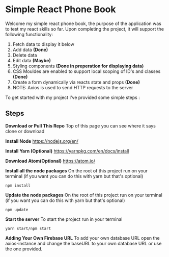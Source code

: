 # Simple React Phone Book

Welcome my simple react phone book, the purpose of the application was to test my react skills so far. Upon completing the project, it will support the following functionality:

1) Fetch data to display it below
2) Add data **(Done)**
3) Delete data 
4) Edit data **(Maybe)**
5) Styling components **(Done in preperation for displaying data)**
6) CSS Mouldes are enabled to support local scoping of ID's and classes **(Done)**
7) Create a form dynamically via reacts state and props **(Done)** 
8) NOTE: Axios is used to send HTTP requests to the server

To get started with my project I've provided some simple steps :

**Steps**
---------
**Download or Pull This Repo**
	Top of this page you can see where it says clone or download

 **Install Node**
	https://nodejs.org/en/

  **Install Yarn (Optional)**
   https://yarnpkg.com/en/docs/install

  **Download Atom(Optional)**
	 https://atom.io/

 **Install all the node packages**
On the root of this project run on your terminal (if you want you can do this with yarn but that's optional)

    npm install

 **Update the node packages**
On the root of this project run on your terminal (if you want you can do this with yarn but that's optional)

    npm update

**Start the server**
To start the project run in your terminal

  	yarn start/npm start
  	
**Adding Your Own Firebase URL**
To add your own database URL open the axios-instance and change the baseURL to your own database URL or use the one provided.
 